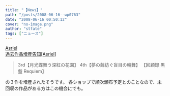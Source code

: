 ```yaml
---
title: "【News】"
path: "/posts/2008-06-16--wp0763"
date: "2008-06-16 00:50:12"
cover: "no-image.png"
author: "stfate"
tags: ["ニュース"]
---
```


<style type="text/css">
<!--
p {white-space: pre-wrap};
-->
</style>

<a class="topics" href="http://www.asriel.jp/m/" target="_blank">Asriel 過去作品増産告知</a><span class="junre">[<a href="http://www.asriel.jp/m/" target="_blank">Asriel</a>]</span>
<div class="news"><blockquote>3rd【月光蝶舞う深紅の花園】
4th【夢の繭紡ぐ盲目の輪舞】
【回顧録 黒盤 Requiem】</blockquote>の３作を増産されたそうです。
各ショップで順次頒布予定とのことなので、未回収の作品がある方はこの機会にでも。</div>
